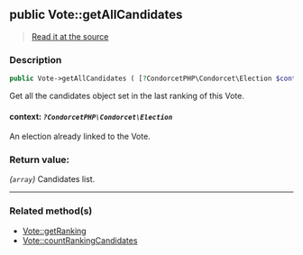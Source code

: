 ## public Vote::getAllCandidates

> [Read it at the source](https://github.com/julien-boudry/Condorcet/blob/master/src/Vote.php#L289)

### Description    

```php
public Vote->getAllCandidates ( [?CondorcetPHP\Condorcet\Election $context = null] ): array
```

Get all the candidates object set in the last ranking of this Vote.
    

#### **context:** *`?CondorcetPHP\Condorcet\Election`*   
An election already linked to the Vote.    


### Return value:   

*(`array`)* Candidates list.


---------------------------------------

### Related method(s)      

* [Vote::getRanking](/Docs/ApiReferences/Vote%20Class/public%20Vote--getRanking.md)    
* [Vote::countRankingCandidates](/Docs/ApiReferences/Vote%20Class/public%20Vote--countRankingCandidates.md)    
